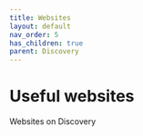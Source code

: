 ```yaml
---
title: Websites
layout: default
nav_order: 5
has_children: true
parent: Discovery
---
```


# Useful websites

Websites on Discovery
